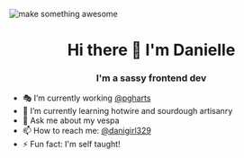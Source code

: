 <span align="right"><img src="https://img.shields.io/badge/makesomething-awesome-pink" alt="make something awesome"/></span>
<h1 align="center">Hi there 👋 I'm Danielle</h1>
<h3 align="center">I'm a sassy frontend dev</h3>


- 🎭 I’m currently working [@pgharts](https://github.com/pgharts)
- 🥖 I’m currently learning hotwire and sourdough artisanry 
- 🛵 Ask me about my vespa 
- 📫 How to reach me: [@danigirl329](https://twitter.com/danigirl329)
- ⚡ Fun fact: I'm self taught!
